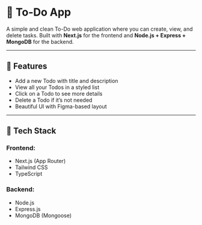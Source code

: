 # 📝 To-Do App

A simple and clean To-Do web application where you can create, view, and delete tasks. Built with **Next.js** for the frontend and **Node.js + Express + MongoDB** for the backend.

---

## 📌 Features

- Add a new Todo with title and description
- View all your Todos in a styled list
- Click on a Todo to see more details
- Delete a Todo if it’s not needed
- Beautiful UI with Figma-based layout

---

## 🧠 Tech Stack

### Frontend:
- Next.js (App Router)
- Tailwind CSS
- TypeScript

### Backend:
- Node.js
- Express.js
- MongoDB (Mongoose)

